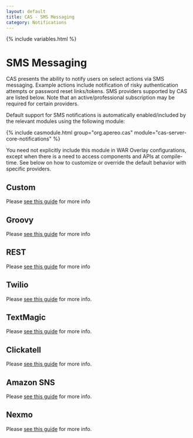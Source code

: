 ```yaml
---
layout: default
title: CAS - SMS Messaging
category: Notifications
---
```


{% include variables.html %}

# SMS Messaging

CAS presents the ability to notify users on select actions via SMS messaging. Example 
actions include notification of risky authentication attempts or password reset 
links/tokens. SMS providers supported by CAS are listed below. Note that 
an active/professional subscription may be required for certain providers.

Default support for SMS notifications is automatically enabled/included by the 
relevant modules using the following module:

{% include casmodule.html group="org.apereo.cas" module="cas-server-core-notifications" %}

You need not explicitly include this module in WAR Overlay configurations, except 
when there is a need to access components and APIs at compile-time. See 
below on how to customize or override the default behavior with specific providers.

## Custom

Please [see this guide](SMS-Messaging-Configuration-Custom.html) for more info

## Groovy

Please [see this guide](SMS-Messaging-Configuration-Groovy.html) for more info

## REST

Please [see this guide](SMS-Messaging-Configuration-REST.html) for more info

## Twilio

Please [see this guide](SMS-Messaging-Configuration-Twilio.html) for more info.

## TextMagic

Please [see this guide](SMS-Messaging-Configuration-TextMagic.html) for more info.

## Clickatell

Please [see this guide](SMS-Messaging-Configuration-Clickatell.html) for more info.

## Amazon SNS

Please [see this guide](SMS-Messaging-Configuration-AmazonSNS.html) for more info.

## Nexmo

Please [see this guide](SMS-Messaging-Configuration-Nexmo.html) for more info.
